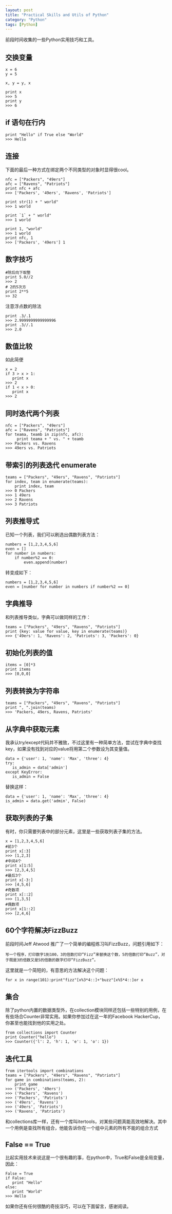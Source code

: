 ```yaml
---
layout: post
title: "Practical Skills and Utils of Python"
category: "Python"
tags: [Python]
---
```




前段时间收集的一些Python实用技巧和工具。

## 交换变量

    x = 6
    y = 5
     
    x, y = y, x
     
    print x
    >>> 5
    print y
    >>> 6


## if 语句在行内

    print "Hello" if True else "World"
    >>> Hello


## 连接

下面的最后一种方式在绑定两个不同类型的对象时显得很cool。

    nfc = ["Packers", "49ers"]
    afc = ["Ravens", "Patriots"]
    print nfc + afc
    >>> ['Packers', '49ers', 'Ravens', 'Patriots']
     
    print str(1) + " world"
    >>> 1 world
     
    print `1` + " world"
    >>> 1 world
     
    print 1, "world"
    >>> 1 world
    print nfc, 1
    >>> ['Packers', '49ers'] 1
	
<!-- more -->

## 数字技巧
	
    #除后向下取整
    print 5.0//2
    >>> 2
    # 2的5次方
    print 2**5
    >> 32

注意浮点数的除法
	
    print .3/.1
    >>> 2.9999999999999996
    print .3//.1
    >>> 2.0

## 数值比较

如此简便
	
    x = 2
    if 3 > x > 1:
       print x
    >>> 2
    if 1 < x > 0:
       print x
    >>> 2

## 同时迭代两个列表

    nfc = ["Packers", "49ers"]
    afc = ["Ravens", "Patriots"]
    for teama, teamb in zip(nfc, afc):
         print teama + " vs. " + teamb
    >>> Packers vs. Ravens
    >>> 49ers vs. Patriots

## 带索引的列表迭代  enumerate

    teams = ["Packers", "49ers", "Ravens", "Patriots"]
    for index, team in enumerate(teams):
        print index, team
    >>> 0 Packers
    >>> 1 49ers
    >>> 2 Ravens
    >>> 3 Patriots

## 列表推导式

已知一个列表，我们可以刷选出偶数列表方法：
	
    numbers = [1,2,3,4,5,6]
    even = []
    for number in numbers:
        if number%2 == 0:
            even.append(number)

转变成如下：

    numbers = [1,2,3,4,5,6]
    even = [number for number in numbers if number%2 == 0]



## 字典推导

和列表推导类似，字典可以做同样的工作：
	
    teams = ["Packers", "49ers", "Ravens", "Patriots"]
    print {key: value for value, key in enumerate(teams)}
    >>> {'49ers': 1, 'Ravens': 2, 'Patriots': 3, 'Packers': 0}

## 初始化列表的值

    items = [0]*3
    print items
    >>> [0,0,0]

## 列表转换为字符串
	
    teams = ["Packers", "49ers", "Ravens", "Patriots"]
    print ", ".join(teams)
    >>> 'Packers, 49ers, Ravens, Patriots'

## 从字典中获取元素

我承认try/except代码并不雅致，不过这里有一种简单方法，尝试在字典中查找key，如果没有找到对应的value将用第二个参数设为其变量值。

	
    data = {'user': 1, 'name': 'Max', 'three': 4}
    try:
       is_admin = data['admin']
    except KeyError:
       is_admin = False

	
替换这样：

    data = {'user': 1, 'name': 'Max', 'three': 4}
    is_admin = data.get('admin', False)

## 获取列表的子集

有时，你只需要列表中的部分元素，这里是一些获取列表子集的方法。
	
    x = [1,2,3,4,5,6]
    #前3个
    print x[:3]
    >>> [1,2,3]
    #中间4个
    print x[1:5]
    >>> [2,3,4,5]
    #最后3个
    print x[-3:]
    >>> [4,5,6]
    #奇数项
    print x[::2]
    >>> [1,3,5]
    #偶数项
    print x[1::2]
    >>> [2,4,6]

## 60个字符解决FizzBuzz

前段时间Jeff Atwood 推广了一个简单的编程练习叫FizzBuzz，问题引用如下：

    写一个程序，打印数字1到100，3的倍数打印“Fizz”来替换这个数，5的倍数打印“Buzz”，对于既是3的倍数又是5的倍数的数字打印“FizzBuzz”。

这里就是一个简短的，有意思的方法解决这个问题：
	
    for x in range(101):print"fizz"[x%3*4::]+"buzz"[x%5*4::]or x

## 集合

除了python内置的数据类型外，在collection模块同样还包括一些特别的用例，在有些场合Counter非常实用。如果你参加过在这一年的Facebook HackerCup，你甚至也能找到他的实用之处。

	
    from collections import Counter
    print Counter("hello")
    >>> Counter({'l': 2, 'h': 1, 'e': 1, 'o': 1})

## 迭代工具
	
    from itertools import combinations
    teams = ["Packers", "49ers", "Ravens", "Patriots"]
    for game in combinations(teams, 2):
        print game
    >>> ('Packers', '49ers')
    >>> ('Packers', 'Ravens')
    >>> ('Packers', 'Patriots')
    >>> ('49ers', 'Ravens')
    >>> ('49ers', 'Patriots')
    >>> ('Ravens', 'Patriots')

和collections库一样，还有一个库叫itertools，对某些问题真能高效地解决。其中一个用例是查找所有组合，他能告诉你在一个组中元素的所有不能的组合方式

## False == True

比起实用技术来说这是一个很有趣的事，在python中，True和False是全局变量，因此：

	
    False = True
    if False:
       print "Hello"
    else:
       print "World"
    >>> Hello

如果你还有任何很酷的奇技淫巧，可以在下面留言，感谢阅读。
